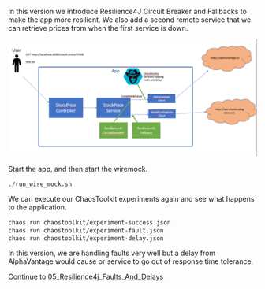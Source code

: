  In this version we introduce Resilience4J Circuit Breaker and Fallbacks to make the app more resilient. We also add a second remote service that we can retrieve prices from when the first service is down.

![branch](branch.png?raw=true)

Start the app, and then start the wiremock.

```
./run_wire_mock.sh
```

We can execute our ChaosToolkit experiments again and see what happens to the application.

```
chaos run chaostoolkit/experiment-success.json
chaos run chaostoolkit/experiment-fault.json
chaos run chaostoolkit/experiment-delay.json
```

In this version, we are handling faults very well but a delay from AlphaVantage would cause or service to go out of response time tolerance.

Continue to [05_Resilience4j_Faults_And_Delays](tree/05_Resilience4j_Faults_And_Delays)